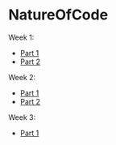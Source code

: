 # NatureOfCode


Week 1:
- [Part 1](https://editor.p5js.org/evapphilips/sketches/TlNy-5mUA)
- [Part 2](https://editor.p5js.org/evapphilips/sketches/YVhJWUTwh)

Week 2:
- [Part 1](https://evapphilips.github.io/NatureOfCode/week2/w2_pt1_vectors&forces/)
- [Part 2](https://evapphilips.github.io/NatureOfCode/week2/w2_pt2_repelField/)

Week 3:
- [Part 1](https://evapphilips.github.io/NatureOfCode/week3/w3_pt1_spiral/)
